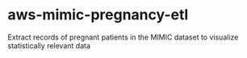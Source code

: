 # aws-mimic-pregnancy-etl
Extract records of pregnant patients in the MIMIC dataset to visualize statistically relevant data
